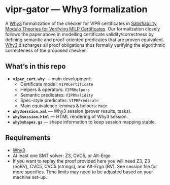 # vipr-gator — Why3 formalization

A [Why3](why3.org) formalization of the checker for VIPR certificates in [Satisfiability Modulo Theories for Verifying MILP
Certificates](https://arxiv.org/pdf/2312.10420). Our formalization closely follows the paper above in modelling certificate validity/correctness by defining semantic and proof-oriented 
predicates that are proven equivalent. [Why3](why3.org) discharges all proof obligations thus formally verifying 
the algorithmic correcteness of the proposed checker.
## What’s in this repo

- **`viper_cert.why`** — main development:
  - Certificate model: `VIPRCertificate`
  - Helpers & operators: `VIPRHelpers`
  - Semantic predicates: `VIPRValidity`
  - Spec-style predicates: `VIPRPredicate`
  - Main equivalence lemmas & helpers: `Main`
- **`why3session.xml`** — Why3 session (prover results, tasks).
- **`why3session.html`** — HTML rendering of Why3 session.
- **`why3shapes.gz`** — shape information to keep session mapping stable.



## Requirements

- [Why3](https://www.why3.org/doc/install.html)
- At least one SMT solver: Z3, CVC5, or Alt-Ergo
- If you want to replay the proof provided here you will
  need Z3, Z3 (noBV), CVC5, CVC5 (strings), and
  Alt-Ergo (BV). See session file for more specifics. Time limits may need to be 
  adjusted based on your machine set-up. 
